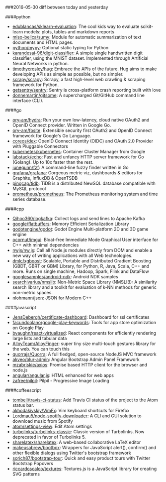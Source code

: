 ###2016-05-30
diff between today and yesterday

####python
* [edublancas/sklearn-evaluation](https://github.com/edublancas/sklearn-evaluation): The cool kids way to evaluate scikit-learn models: plots, tables and markdown reports
* [miso-belica/sumy](https://github.com/miso-belica/sumy): Module for automatic summarization of text documents and HTML pages.
* [python/mypy](https://github.com/python/mypy): Optional static typing for Python
* [karandesai-96/digit-classifier](https://github.com/karandesai-96/digit-classifier): A simple single handwritten digit classifier, using the MNIST dataset. Implemented through Artificial Neural Networks in python.
* [timothycrosley/hug](https://github.com/timothycrosley/hug): Embrace the APIs of the future. Hug aims to make developing APIs as simple as possible, but no simpler.
* [scrapy/scrapy](https://github.com/scrapy/scrapy): Scrapy, a fast high-level web crawling & scraping framework for Python.
* [getsentry/sentry](https://github.com/getsentry/sentry): Sentry is cross-platform crash reporting built with love
* [donnemartin/gitsome](https://github.com/donnemartin/gitsome): A supercharged Git/GitHub command line interface (CLI).

####go
* [ory-am/hydra](https://github.com/ory-am/hydra): Run your own low-latency, cloud native OAuth2 and OpenID Connect provider. Written in Google Go.
* [ory-am/fosite](https://github.com/ory-am/fosite): Extensible security first OAuth2 and OpenID Connect framework for Google's Go Language.
* [coreos/dex](https://github.com/coreos/dex): OpenID Connect Identity (OIDC) and OAuth 2.0 Provider with Pluggable Connectors
* [kubernetes/kubernetes](https://github.com/kubernetes/kubernetes): Container Cluster Manager from Google
* [labstack/echo](https://github.com/labstack/echo): Fast and unfancy HTTP server framework for Go (Golang). Up to 10x faster than the rest.
* [junegunn/fzf](https://github.com/junegunn/fzf):  A command-line fuzzy finder written in Go
* [grafana/grafana](https://github.com/grafana/grafana): Gorgeous metric viz, dashboards & editors for Graphite, InfluxDB & OpenTSDB
* [pingcap/tidb](https://github.com/pingcap/tidb): TiDB is a distributed NewSQL database compatible with MySQL protocol
* [prometheus/prometheus](https://github.com/prometheus/prometheus): The Prometheus monitoring system and time series database.

####cpp
* [Qihoo360/logkafka](https://github.com/Qihoo360/logkafka): Collect logs and send lines to Apache Kafka
* [google/flatbuffers](https://github.com/google/flatbuffers): Memory Efficient Serialization Library
* [godotengine/godot](https://github.com/godotengine/godot): Godot Engine  Multi-platform 2D and 3D game engine
* [ocornut/imgui](https://github.com/ocornut/imgui): Bloat-free Immediate Mode Graphical User interface for C++ with minimal dependencies
* [nwjs/nw.js](https://github.com/nwjs/nw.js): Call all Node.js modules directly from DOM and enable a new way of writing applications with all Web technologies.
* [dmlc/xgboost](https://github.com/dmlc/xgboost): Scalable, Portable and Distributed Gradient Boosting (GBDT, GBRT or GBM) Library, for Python, R, Java, Scala, C++ and more. Runs on single machine, Hadoop, Spark, Flink and DataFlow
* [googlesamples/android-ndk](https://github.com/googlesamples/android-ndk): Android NDK samples
* [searchivarius/nmslib](https://github.com/searchivarius/nmslib): Non-Metric Space Library (NMSLIB): A similarity search library and a toolkit for evaluation of k-NN methods for generic non-metric spaces.
* [nlohmann/json](https://github.com/nlohmann/json): JSON for Modern C++

####javascript
* [JensDebergh/certificate-dashboard](https://github.com/JensDebergh/certificate-dashboard): Dashboard for ssl certificates
* [facundoolano/google-play-keywords](https://github.com/facundoolano/google-play-keywords): Tools for app store optimization on Google Play
* [bvaughn/react-virtualized](https://github.com/bvaughn/react-virtualized): React components for efficiently rendering large lists and tabular data
* [AlloyTeam/AlloyFinger](https://github.com/AlloyTeam/AlloyFinger): super tiny size multi-touch gestures library for the web. You can touch this 
* [quorrajs/Quorra](https://github.com/quorrajs/Quorra): A full fledged, open-source NodeJS MVC framework
* [akveo/blur-admin](https://github.com/akveo/blur-admin): Angular Bootstrap Admin Panel Framework
* [mzabriskie/axios](https://github.com/mzabriskie/axios): Promise based HTTP client for the browser and node.js
* [angular/angular.js](https://github.com/angular/angular.js): HTML enhanced for web apps
* [zafree/pilpil](https://github.com/zafree/pilpil): Pilpil - Progressive Image Loading

####coffeescript
* [tombell/travis-ci-status](https://github.com/tombell/travis-ci-status): Add Travis CI status of the project to the Atom status bar.
* [akhodakivskiy/VimFx](https://github.com/akhodakivskiy/VimFx): Vim keyboard shortcuts for Firefox
* [Lordmau5/node-spotify-downloader](https://github.com/Lordmau5/node-spotify-downloader): A CLI and GUI solution to download music from Spotify
* [atom/settings-view](https://github.com/atom/settings-view): Edit Atom settings
* [turbolinks/turbolinks-classic](https://github.com/turbolinks/turbolinks-classic): Classic version of Turbolinks. Now deprecated in favor of Turbolinks 5.
* [sharelatex/sharelatex](https://github.com/sharelatex/sharelatex): A web-based collaborative LaTeX editor
* [makeusabrew/bootbox](https://github.com/makeusabrew/bootbox): Wrappers for JavaScript alert(), confirm() and other flexible dialogs using Twitter's bootstrap framework
* [sorich87/bootstrap-tour](https://github.com/sorich87/bootstrap-tour): Quick and easy product tours with Twitter Bootstrap Popovers
* [riccardoscalco/textures](https://github.com/riccardoscalco/textures): Textures.js is a JavaScript library for creating SVG patterns
